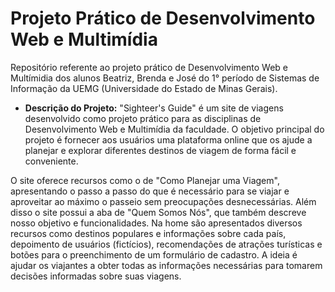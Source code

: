 # Projeto Prático de Desenvolvimento Web e Multimídia
 Repositório referente ao projeto prático de Desenvolvimento Web e Multímidia dos alunos Beatriz, Brenda e José do 1° período de Sistemas de Informação da UEMG (Universidade do Estado de Minas Gerais).

 * **Descrição do Projeto:**
 "Sighteer's Guide" é um site de viagens desenvolvido como projeto prático para as disciplinas de Desenvolvimento Web e Multimídia da faculdade. O objetivo principal do projeto é fornecer aos usuários uma plataforma online que os ajude a planejar e explorar diferentes destinos de viagem de forma fácil e conveniente.

 O site oferece recursos como o de "Como Planejar uma Viagem", apresentando o passo a passo do que é necessário para se viajar e aproveitar ao máximo o passeio sem preocupações desnecessárias. Além disso o site possui a aba de "Quem Somos Nós", que também descreve nosso objetivo e funcionalidades. Na home são apresentados diversos recursos como destinos populares e informações sobre cada país, depoimento de usuários (fictícios), recomendações de atrações turísticas e botões para o preenchimento de um formulário de cadastro. A ideia é ajudar os viajantes a obter todas as informações necessárias para tomarem decisões informadas sobre suas viagens.
